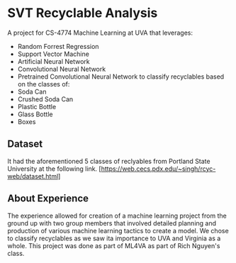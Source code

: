 # SVT Recyclable Analysis
A project for CS-4774 Machine Learning at UVA that leverages:
- Random Forrest Regression
- Support Vector Machine
- Artificial Neural Network
- Convolutional Neural Network
- Pretrained Convolutional Neural Network
to classify recyclables based on the classes of:
- Soda Can
- Crushed Soda Can
- Plastic Bottle
- Glass Bottle
- Boxes

## Dataset
It had the aforementioned 5 classes of reclyables from Portland State University at the following link.
[https://web.cecs.pdx.edu/~singh/rcyc-web/dataset.html]

## About Experience
The experience allowed for creation of a machine learning project from the ground up with two group members that involved detailed planning and production of various machine learning tactics to create a model. We chose to classify recyclables as we saw ita importance to UVA and Virginia as a whole. This project was done as part of ML4VA as part of Rich Nguyen's class.
